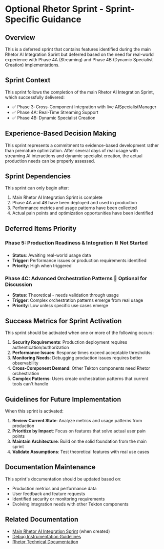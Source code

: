 # Optional Rhetor Sprint - Sprint-Specific Guidance

## Overview

This is a deferred sprint that contains features identified during the main Rhetor AI Integration Sprint but deferred based on the need for real-world experience with Phase 4A (Streaming) and Phase 4B (Dynamic Specialist Creation) implementations.

## Sprint Context

This sprint follows the completion of the main Rhetor AI Integration Sprint, which successfully delivered:
- ✅ Phase 3: Cross-Component Integration with live AISpecialistManager
- ✅ Phase 4A: Real-Time Streaming Support  
- ✅ Phase 4B: Dynamic Specialist Creation

## Experience-Based Decision Making

This sprint represents a commitment to evidence-based development rather than premature optimization. After several days of real usage with streaming AI interactions and dynamic specialist creation, the actual production needs can be properly assessed.

## Sprint Dependencies

This sprint can only begin after:
1. Main Rhetor AI Integration Sprint is complete
2. Phase 4A and 4B have been deployed and used in production
3. Performance metrics and usage patterns have been collected
4. Actual pain points and optimization opportunities have been identified

## Deferred Items Priority

### Phase 5: Production Readiness & Integration ⏸️ **Not Started**
- **Status**: Awaiting real-world usage data
- **Trigger**: Performance issues or production requirements identified
- **Priority**: High when triggered

### Phase 4C: Advanced Orchestration Patterns 💭 **Optional for Discussion**
- **Status**: Theoretical - needs validation through usage
- **Trigger**: Complex orchestration patterns emerge from real usage
- **Priority**: Low unless specific use cases emerge

## Success Metrics for Sprint Activation

This sprint should be activated when one or more of the following occurs:

1. **Security Requirements**: Production deployment requires authentication/authorization
2. **Performance Issues**: Response times exceed acceptable thresholds
3. **Monitoring Needs**: Debugging production issues requires better observability
4. **Cross-Component Demand**: Other Tekton components need Rhetor orchestration
5. **Complex Patterns**: Users create orchestration patterns that current tools can't handle

## Guidelines for Future Implementation

When this sprint is activated:

1. **Review Current State**: Analyze metrics and usage patterns from production
2. **Prioritize by Impact**: Focus on features that solve actual user pain points
3. **Maintain Architecture**: Build on the solid foundation from the main sprint
4. **Validate Assumptions**: Test theoretical features with real use cases

## Documentation Maintenance

This sprint's documentation should be updated based on:
- Production metrics and performance data
- User feedback and feature requests
- Identified security or monitoring requirements
- Evolving integration needs with other Tekton components

## Related Documentation

- [Main Rhetor AI Integration Sprint](../README.md) (when created)
- [Debug Instrumentation Guidelines](/MetaData/TektonDocumentation/DeveloperGuides/Debugging/DebuggingInstrumentation.md)
- [Rhetor Technical Documentation](/MetaData/ComponentDocumentation/Rhetor/)